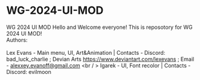 # WG-2024-UI-MOD
WG 2024 UI MOD
Hello and Welcome everyone! This is reposotory for WG 2024 UI MOD! <br />
Authors: <br/>                           
Lex Evans - Main menu, UI, Art&Animation | Contacts -  Discord: bad_luck_charlie ; Devian Arts https://www.deviantart.com/lexevans ; Email - alexxey.evanoff@gmail.com <br / >
Igarek    - UI, Font recolor             | Contacts - Discord: evilmoon <br/>
